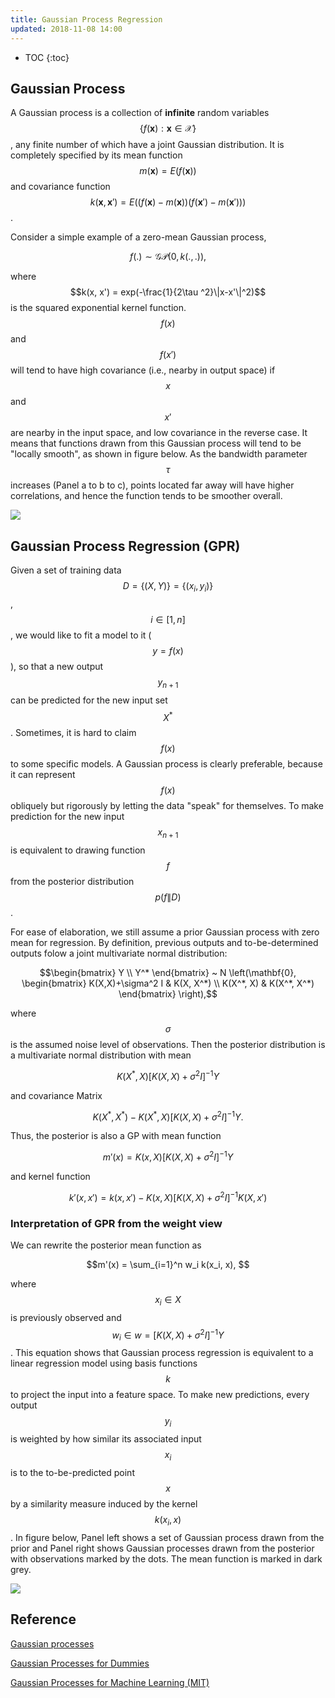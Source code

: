 ```yaml
---
title: Gaussian Process Regression
updated: 2018-11-08 14:00
---
```



* TOC
{:toc}

## Gaussian Process

A Gaussian process is a collection of **infinite** random variables $$\{f(\mathbf{x}): \mathbf{x} \in \mathcal{X} \}$$, any finite number of which have a joint Gaussian distribution. It is completely specified by its mean function $$m(\mathbf{x}) = E(f(\mathbf{x}))$$ and covariance function $$k(\mathbf{x}, \mathbf{x}') = E( (f(\mathbf{x})-m(\mathbf{x}))(f(\mathbf{x}')-m(\mathbf{x}')) )$$.

Consider a simple example of a zero-mean Gaussian process,

$$f(.) \sim \mathcal{GP}(0, k(.,.)),$$

where $$k(x, x') = exp(-\frac{1}{2\tau ^2}\|x-x'\|^2)$$ is the squared exponential kernel function. $$f(x)$$ and $$f(x')$$ will tend to have high covariance (i.e., nearby in output space) if $$x$$ and $$x'$$ are nearby in the input space, and low covariance in the reverse case. It means that functions drawn from this Gaussian process will tend to be "locally smooth", as shown in figure below. As the bandwidth parameter $$\tau$$ increases (Panel a to b to c), points located far away will have higher correlations, and hence the function tends to be smoother overall.

![]({{site.baseurl}}/images/gaussian_process.png)

## Gaussian Process Regression (GPR)

Given a set of training data $$D = \{(X,Y)\} = \{(x_i, y_i) \}$$, $$i \in [1,n]$$, we would like to fit a model to it ($$y=f(x)$$), so that a new output $$y_{n+1}$$ can be predicted for the new input set $$X^*$$. Sometimes, it is hard to claim $$f(x)$$ to some specific models. A Gaussian process is clearly preferable, because it can represent $$f(x)$$ obliquely but rigorously by letting the data "speak" for themselves. To make prediction for the new input $$x_{n+1}$$ is equivalent to drawing function $$f$$ from the posterior distribution $$p(f\|D)$$.

For ease of elaboration, we still assume a prior Gaussian process with zero mean for regression. By definition, previous outputs and to-be-determined outputs folow a joint multivariate normal distribution:

$$\begin{bmatrix} Y \\ Y^* \end{bmatrix} ~ N \left(\mathbf{0}, \begin{bmatrix} K(X,X)+\sigma^2 I & K(X, X^*) \\ K(X^*, X) & K(X^*, X^*) \end{bmatrix}  \right),$$

where $$\sigma$$ is the assumed noise level of observations. Then the posterior distribution is a multivariate normal distribution with mean

$$K(X^*, X) [K(X,X) + \sigma^2 I]^{-1} Y$$

and covariance Matrix

$$K(X^*, X^*) - K(X^*, X) [K(X,X) + \sigma^2 I]^{-1} Y.$$

Thus, the posterior is also a GP with mean function

$$m'(x) = K(x, X) [K(X,X) + \sigma^2 I]^{-1} Y$$

and kernel function

$$k'(x, x') = k(x, x') - K(x, X) [K(X,X) + \sigma^2 I]^{-1} K(X, x')$$


### Interpretation of GPR from the weight view

We can rewrite the posterior mean function as

$$m'(x) =  \sum_{i=1}^n w_i k(x_i, x), $$

where $$x_i \in X$$ is previously observed and $$w_i \in w = [K(X,X) + \sigma^2 I]^{-1} Y$$. This equation shows that Gaussian process regression is equivalent to a linear regression model using basis functions $$k$$ to project the input into a feature space. To make new predictions, every output $$y_i$$ is weighted by how similar its associated input $$x_i$$ is to the to-be-predicted point $$x$$ by a similarity measure induced by the kernel $$k(x_i, x)$$. In figure below, Panel left shows a set of Gaussian process drawn from the prior and Panel right shows Gaussian processes drawn from the posterior with observations marked by the dots. The mean function is marked in dark grey.


![]({{site.baseurl}}/images/gaussian_process_regression.png)


## Reference

[Gaussian processes](http://cs229.stanford.edu/section/cs229-gaussian_processes.pdf)

[Gaussian Processes for Dummies](http://katbailey.github.io/post/gaussian-processes-for-dummies/)

[Gaussian Processes for Machine Learning (MIT)](http://www.gaussianprocess.org/gpml/chapters/RW2.pdf)
